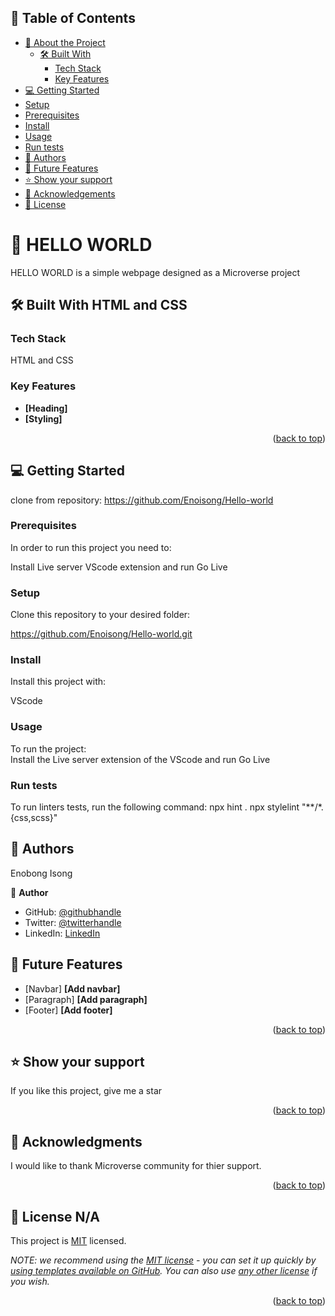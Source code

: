 <a name="readme-top"></a>

## 📗 Table of Contents

- [📖 About the Project](#about-project)
  - [🛠 Built With](#built-with)
    - [Tech Stack](#tech-stack)
    - [Key Features](#key-features)
 - [💻 Getting Started](#getting-started)
  - [Setup](#setup)
  - [Prerequisites](#prerequisites)
  - [Install](#install)
  - [Usage](#usage)
  - [Run tests](#run-tests)
 - [👥 Authors](#authors)
 - [🔭 Future Features](#future-features)
- [⭐️ Show your support](#support)
- [🙏 Acknowledgements](#acknowledgements)
- [📝 License](#license)

<!-- PROJECT DESCRIPTION -->

# 📖 HELLO WORLD <a name="about-project"></a> 

 
HELLO WORLD is a simple webpage designed as a Microverse project

## 🛠 Built With <a name="built-with"></a>HTML and CSS

### Tech Stack <a name="tech-stack"></a>

HTML and CSS

<!-- Features -->

### Key Features <a name="key-features"></a>


- **[Heading]**
- **[Styling]**


<p align="right">(<a href="#readme-top">back to top</a>)</p>


<!-- GETTING STARTED -->

## 💻 Getting Started <a name="getting-started"></a>

clone from repository: https://github.com/Enoisong/Hello-world


### Prerequisites

In order to run this project you need to:

Install Live server VScode extension and run Go Live

### Setup

Clone this repository to your desired folder: 

https://github.com/Enoisong/Hello-world.git

### Install

Install this project with:

 VScode

### Usage

To run the project:  
Install the Live server extension of the VScode and run Go Live

### Run tests

To run linters tests, run the following command: 
npx hint .
npx stylelint "**/*.{css,scss}"

<!-- AUTHORS -->

## 👥 Authors <a name="authors"></a> 

Enobong Isong

👤 **Author**

- GitHub: [@githubhandle](https://github.com/Enoisong)
- Twitter: [@twitterhandle](https://twitter.com/Enobongmisong)
- LinkedIn: [LinkedIn](https://www.linkedin.com/in/enobong-isong/)

## 🔭 Future Features <a name="future-features"></a>

- [Navbar] **[Add navbar]**
- [Paragraph] **[Add paragraph]**
- [Footer] **[Add footer]**

<p align="right">(<a href="#readme-top">back to top</a>)</p>

<!-- SUPPORT -->

## ⭐️ Show your support <a name="support"></a>

If you like this project, give me a star

<p align="right">(<a href="#readme-top">back to top</a>)</p>

<!-- ACKNOWLEDGEMENTS -->

## 🙏 Acknowledgments <a name="acknowledgements"></a>

I would like to thank Microverse community for thier support.

<p align="right">(<a href="#readme-top">back to top</a>)</p>

<!-- LICENSE -->

## 📝 License <a name="license"></a> N/A

This project is [MIT](./MIT.md) licensed.

_NOTE: we recommend using the [MIT license](https://choosealicense.com/licenses/mit/) - you can set it up quickly by [using templates available on GitHub](https://docs.github.com/en/communities/setting-up-your-project-for-healthy-contributions/adding-a-license-to-a-repository). You can also use [any other license](https://choosealicense.com/licenses/) if you wish._

<p align="right">(<a href="#readme-top">back to top</a>)</p>
